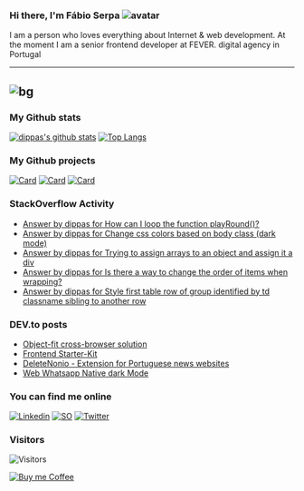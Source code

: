 ### Hi there, I'm Fábio Serpa ![avatar](https://avatars3.githubusercontent.com/u/10220287?s=40&v=4)

I am a person who loves everything about Internet &amp; web development. At the moment I am a senior frontend developer at FEVER. digital agency in Portugal

---
![bg](https://instagram.flis5-1.fna.fbcdn.net/v/t51.2885-15/e35/s1080x1080/103577510_266780581343238_3428738928181924813_n.jpg?_nc_ht=instagram.flis5-1.fna.fbcdn.net&_nc_cat=106&_nc_ohc=g301sjKzcpkAX-z0MZ4&_nc_tp=15&oh=5bcb882d0ff43f7866f12446a26e4062&oe=5F9CD5D6)
---

### My Github stats
[![dippas's github stats](https://github-readme-stats.vercel.app/api?username=dippas&show_icons=true&theme=dark)](https://github.com/dippas)
[![Top Langs](https://github-readme-stats.vercel.app/api/top-langs/?username=dippas&theme=dark)](https://github.com/dippas)

### My Github projects
[![Card](https://github-readme-stats.vercel.app/api/pin/?username=dippas&repo=WebWhatsapp-Native-DarkMode&theme=dark)](https://github.com/dippas/WebWhatsapp-Native-DarkMode)
[![Card](https://github-readme-stats.vercel.app/api/pin/?username=dippas&repo=DeleteNonio&theme=dark)](https://github.com/dippas/deletenonio)
[![Card](https://github-readme-stats.vercel.app/api/pin/?username=dippas&repo=Frontend-Starterkit&theme=dark)](https://github.com/dippas/frontend-starterkit)

### StackOverflow Activity
<!-- STACKOVERFLOW:START -->
- [Answer by dippas for How can I loop the function playRound()?](https://stackoverflow.com/questions/64978538/how-can-i-loop-the-function-playround/64978654#64978654)
- [Answer by dippas for Change css colors based on body class (dark mode)](https://stackoverflow.com/questions/64960915/change-css-colors-based-on-body-class-dark-mode/64960981#64960981)
- [Answer by dippas for Trying to assign arrays to an object and assign it a div](https://stackoverflow.com/questions/64960449/trying-to-assign-arrays-to-an-object-and-assign-it-a-div/64960540#64960540)
- [Answer by dippas for Is there a way to change the order of items when wrapping?](https://stackoverflow.com/questions/64948263/is-there-a-way-to-change-the-order-of-items-when-wrapping/64948566#64948566)
- [Answer by dippas for Style first table row of group identified by td classname sibling to another row](https://stackoverflow.com/questions/64909480/style-first-table-row-of-group-identified-by-td-classname-sibling-to-another-row/64909560#64909560)
<!-- STACKOVERFLOW:END -->

### DEV.to posts
<!-- BLOG-POST-LIST:START -->
- [Object-fit cross-browser solution](https://dev.to/dippas/object-fit-cross-browser-solution-44jb)
- [Frontend Starter-Kit](https://dev.to/dippas/frontend-starter-kit-1fok)
- [DeleteNonio - Extension for Portuguese news websites](https://dev.to/dippas/deletenonio-extension-for-portuguese-news-websites-259n)
- [Web Whatsapp Native dark Mode](https://dev.to/dippas/web-whatsapp-native-dark-mode-3baa)
<!-- BLOG-POST-LIST:END -->

### You can find me online
[![Linkedin](https://i.imgur.com/WsVT8IF.png)](https://www.linkedin.com/in/fabioserpa/)
[![SO](https://i.imgur.com/6wGKyEh.png)](https://stackoverflow.com/users/3448527/dippas)
[![Twitter](https://i.imgur.com/phxhAbA.png)](https://twitter.com/fabioserpa)

### Visitors
![Visitors](https://visitor-badge.laobi.icu/badge?page_id=dippas.dippas)

[![Buy me Coffee](https://cdn.buymeacoffee.com/buttons/lato-black.png)](https://www.buymeacoffee.com/dippas)
